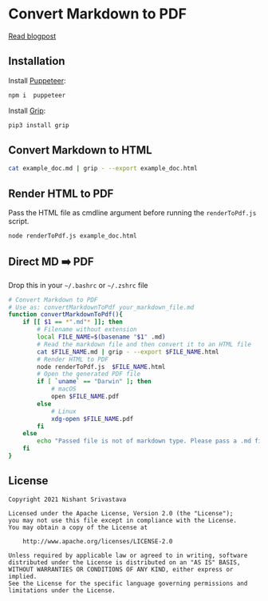# Convert Markdown to PDF

[Read blogpost](https://crushingcode.nisrulz.com/posts/how-to-convert-markdown-to-pdf/)

## Installation

Install [Puppeteer](https://github.com/puppeteer/puppeteer): 

```sh
npm i  puppeteer
```

Install [Grip](https://github.com/joeyespo/grip):

```sh
pip3 install grip
```

## Convert Markdown to HTML

```sh
cat example_doc.md | grip - --export example_doc.html
```

## Render HTML to PDF

Pass the HTML file as cmdline argument before running the `renderToPdf.js` script.

```sh
node renderToPdf.js example_doc.html
```

## Direct MD ➡️ PDF

Drop this in your `~/.bashrc` or `~/.zshrc` file

```sh
# Convert Markdown to PDF
# Use as: convertMarkdownToPdf your_markdown_file.md
function convertMarkdownToPdf(){
    if [[ $1 == *".md"* ]]; then
        # Filename without extension
        local FILE_NAME=$(basename "$1" .md)
        # Read the markdown file and then convert it to an HTML file
        cat $FILE_NAME.md | grip - --export $FILE_NAME.html 
        # Render HTML to PDF
        node renderToPdf.js  $FILE_NAME.html
        # Open the generated PDF file
        if [ `uname` == "Darwin" ]; then
            # macOS
            open $FILE_NAME.pdf
        else
            # Linux
            xdg-open $FILE_NAME.pdf
        fi
    else
        echo "Passed file is not of markdown type. Please pass a .md file"
    fi
}
```

## License

```
Copyright 2021 Nishant Srivastava

Licensed under the Apache License, Version 2.0 (the "License");
you may not use this file except in compliance with the License.
You may obtain a copy of the License at

    http://www.apache.org/licenses/LICENSE-2.0

Unless required by applicable law or agreed to in writing, software
distributed under the License is distributed on an "AS IS" BASIS,
WITHOUT WARRANTIES OR CONDITIONS OF ANY KIND, either express or implied.
See the License for the specific language governing permissions and
limitations under the License.
```